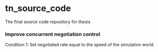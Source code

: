 # tn_source_code
The final source code repository for thesis

### Improve concurrent negotiation control
Condition 1: Set negotiated rate equal to the speed of the simulation world
